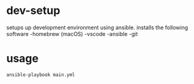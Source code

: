 # dev-setup
setups up development environment using ansible. installs the following software
-homebrew (macOS) 
-vscode
-ansible 
-git 

# usage 

```
ansible-playbook main.yml 
